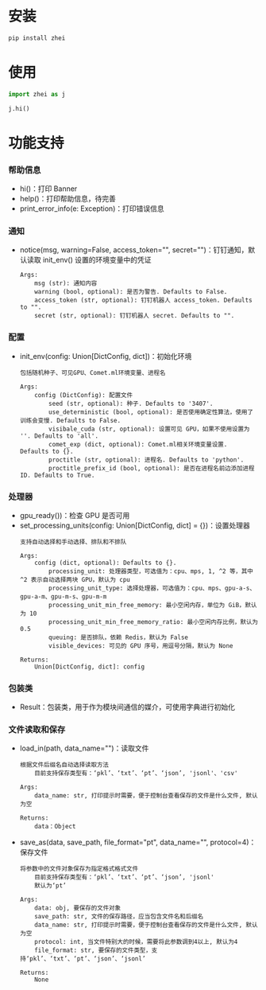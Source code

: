 # 安装
```bash
pip install zhei
```


# 使用
```python
import zhei as j

j.hi()
```


# 功能支持

### 帮助信息
- hi()：打印 Banner
- help()：打印帮助信息，待完善
- print_error_info(e: Exception)：打印错误信息


### 通知
- notice(msg, warning=False, access_token="", secret="")：钉钉通知，默认读取 init_env() 设置的环境变量中的凭证
    ```
    Args:
        msg (str): 通知内容
        warning (bool, optional): 是否为警告. Defaults to False.
        access_token (str, optional): 钉钉机器人 access_token. Defaults to "".
        secret (str, optional): 钉钉机器人 secret. Defaults to "".
    ```

### 配置
- init_env(config: Union[DictConfig, dict])：初始化环境
    ```
    包括随机种子、可见GPU、Comet.ml环境变量、进程名

    Args:
        config (DictConfig): 配置文件
            seed (str, optional): 种子. Defaults to '3407'.
            use_deterministic (bool, optional): 是否使用确定性算法，使用了训练会变慢. Defaults to False.
            visibale_cuda (str, optional): 设置可见 GPU，如果不使用设置为 ''. Defaults to 'all'.
            comet_exp (dict, optional): Comet.ml相关环境变量设置. Defaults to {}.
            proctitle (str, optional): 进程名. Defaults to 'python'.
            proctitle_prefix_id (bool, optional): 是否在进程名前边添加进程 ID. Defaults to True.
    ```

### 处理器
- gpu_ready())：检查 GPU 是否可用
- set_processing_units(config: Union[DictConfig, dict] = {})：设置处理器
    ```
    支持自动选择和手动选择、排队和不排队

    Args:
        config (dict, optional): Defaults to {}.
            processing_unit: 处理器类型，可选值为：cpu、mps, 1, ^2 等，其中 ^2 表示自动选择两块 GPU，默认为 cpu
            processing_unit_type: 选择处理器，可选值为：cpu、mps、gpu-a-s、gpu-a-m、gpu-m-s、gpu-m-m
            processing_unit_min_free_memory: 最小空闲内存，单位为 GiB，默认为 10
            processing_unit_min_free_memory_ratio: 最小空闲内存比例，默认为 0.5
            queuing: 是否排队，依赖 Redis，默认为 False
            visible_devices: 可见的 GPU 序号，用逗号分隔，默认为 None

    Returns:
        Union[DictConfig, dict]: config
    ```

### 包装类
- Result：包装类，用于作为模块间通信的媒介，可使用字典进行初始化


### 文件读取和保存
- load_in(path, data_name="")：读取文件
    ```
    根据文件后缀名自动选择读取方法
        目前支持保存类型有：‘pkl’、‘txt’、‘pt’、‘json’, 'jsonl'、'csv'

    Args:
        data_name: str, 打印提示时需要，便于控制台查看保存的文件是什么文件, 默认为空

    Returns:
        data：Object
    ```

- save_as(data, save_path, file_format="pt", data_name="", protocol=4)：保存文件
    ```
    将参数中的文件对象保存为指定格式格式文件
        目前支持保存类型有：‘pkl’、‘txt’、‘pt’、‘json’, 'jsonl'
        默认为‘pt’

    Args:
        data: obj, 要保存的文件对象
        save_path: str, 文件的保存路径，应当包含文件名和后缀名
        data_name: str, 打印提示时需要，便于控制台查看保存的文件是什么文件, 默认为空
        protocol: int, 当文件特别大的时候，需要将此参数调到4以上, 默认为4
        file_format: str, 要保存的文件类型，支持‘pkl’、‘txt’、‘pt’、‘json’、‘jsonl’

    Returns:
        None
    ```

